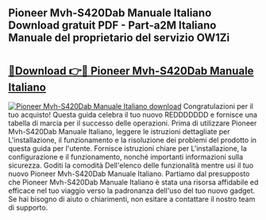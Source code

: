 ## Pioneer Mvh-S420Dab Manuale Italiano Download gratuit PDF - Part-a2M Italiano Manuale del proprietario del servizio OW1Zi

# <h2><a href="http://dffom9.blite.top/?on=Pioneer+Mvh-S420Dab+Manuale+Italiano">🔗Download 👉🔴 Pioneer Mvh-S420Dab Manuale Italiano</a></h2>

[![Pioneer Mvh-S420Dab Manuale Italiano download](https://i.imgur.com/lujVjoI.png)](http://dffom9.blite.top/?on=Pioneer+Mvh-S420Dab+Manuale+Italiano)
Congratulazioni per il tuo acquisto! Questa guida celebra il tuo nuovo REDDDDDDD e fornisce una tabella di marcia per il successo delle operazioni. Prima di utilizzare Pioneer Mvh-S420Dab Manuale Italiano, leggere le istruzioni dettagliate per L'installazione, il funzionamento e la risoluzione dei problemi del prodotto in questa guida per l'utente. Fornisce istruzioni chiare per L'installazione, la configurazione e il funzionamento, nonché importanti informazioni sulla sicurezza. Goditi la comodità Dell'elenco delle funzionalità mentre usi il tuo nuovo Pioneer Mvh-S420Dab Manuale Italiano. Partiamo dal presupposto che Pioneer Mvh-S420Dab Manuale Italiano è stata una risorsa affidabile ed efficace nel tuo viaggio verso la padronanza dell'uso del tuo nuovo gadget. Se hai bisogno di aiuto o chiarimenti, non esitare a contattare il nostro team di supporto.
